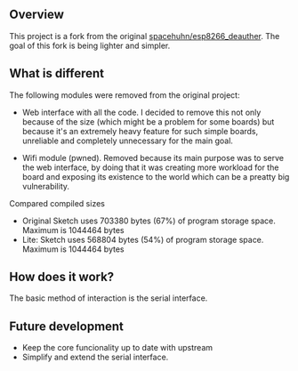 ## Overview

This project is a fork from the original [spacehuhn/esp8266_deauther](https://github.com/spacehuhn/esp8266_deauther). The goal of this fork is being lighter and simpler. 

## What is different

The following modules were removed from the original project:

- Web interface with all the code.
I decided to remove this not only because of the size (which might be a problem for some boards) but because it's an extremely heavy feature for such simple boards, unreliable and completely unnecessary for the main goal.

- Wifi module (pwned).
Removed because its main purpose was to serve the web interface, by doing that it was creating more workload for the board and exposing its existence to the world which can be a preatty big vulnerability.

Compared compiled sizes

- Original  Sketch uses 703380 bytes (67%) of program storage space. Maximum is 1044464 bytes
- Lite:     Sketch uses 568804 bytes (54%) of program storage space. Maximum is 1044464 bytes

## How does it work?

The basic method of interaction is the serial interface.

## Future development

- Keep the core funcionality up to date with upstream
- Simplify and extend the serial interface.

